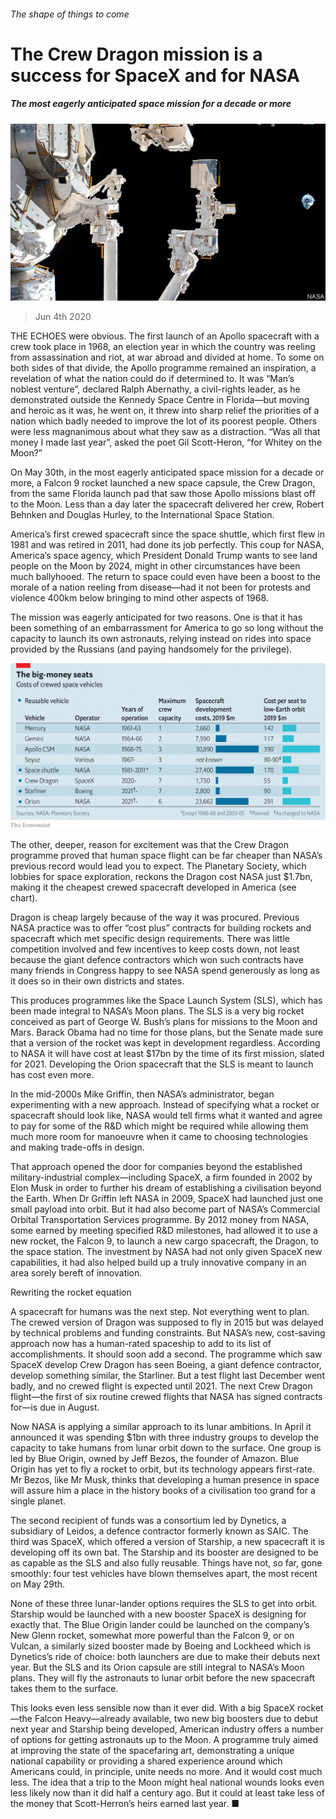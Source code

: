 ###### The shape of things to come

# The Crew Dragon mission is a success for SpaceX and for NASA 

##### The most eagerly anticipated space mission for a decade or more 

![image](images/20200606_STP002_0.jpg) 

> Jun 4th 2020 

THE ECHOES were obvious. The first launch of an Apollo spacecraft with a crew took place in 1968, an election year in which the country was reeling from assassination and riot, at war abroad and divided at home. To some on both sides of that divide, the Apollo programme remained an inspiration, a revelation of what the nation could do if determined to. It was “Man’s noblest venture”, declared Ralph Abernathy, a civil-rights leader, as he demonstrated outside the Kennedy Space Centre in Florida—but moving and heroic as it was, he went on, it threw into sharp relief the priorities of a nation which badly needed to improve the lot of its poorest people. Others were less magnanimous about what they saw as a distraction. “Was all that money I made last year”, asked the poet Gil Scott-Heron, “for Whitey on the Moon?”


On May 30th, in the most eagerly anticipated space mission for a decade or more, a Falcon 9 rocket launched a new space capsule, the Crew Dragon, from the same Florida launch pad that saw those Apollo missions blast off to the Moon. Less than a day later the spacecraft delivered her crew, Robert Behnken and Douglas Hurley, to the International Space Station.

America’s first crewed spacecraft since the space shuttle, which first flew in 1981 and was retired in 2011, had done its job perfectly. This coup for NASA, America’s space agency, which President Donald Trump wants to see land people on the Moon by 2024, might in other circumstances have been much ballyhooed. The return to space could even have been a boost to the morale of a nation reeling from disease—had it not been for protests and violence 400km below bringing to mind other aspects of 1968.

The mission was eagerly anticipated for two reasons. One is that it has been something of an embarrassment for America to go so long without the capacity to launch its own astronauts, relying instead on rides into space provided by the Russians (and paying handsomely for the privilege).

![image](images/20200606_STC976.png) 


The other, deeper, reason for excitement was that the Crew Dragon programme proved that human space flight can be far cheaper than NASA’s previous record would lead you to expect. The Planetary Society, which lobbies for space exploration, reckons the Dragon cost NASA just $1.7bn, making it the cheapest crewed spacecraft developed in America (see chart).

Dragon is cheap largely because of the way it was procured. Previous NASA practice was to offer “cost plus” contracts for building rockets and spacecraft which met specific design requirements. There was little competition involved and few incentives to keep costs down, not least because the giant defence contractors which won such contracts have many friends in Congress happy to see NASA spend generously as long as it does so in their own districts and states.

This produces programmes like the Space Launch System (SLS), which has been made integral to NASA’s Moon plans. The SLS is a very big rocket conceived as part of George W. Bush’s plans for missions to the Moon and Mars. Barack Obama had no time for those plans, but the Senate made sure that a version of the rocket was kept in development regardless. According to NASA it will have cost at least $17bn by the time of its first mission, slated for 2021. Developing the Orion spacecraft that the SLS is meant to launch has cost even more.

In the mid-2000s Mike Griffin, then NASA’s administrator, began experimenting with a new approach. Instead of specifying what a rocket or spacecraft should look like, NASA would tell firms what it wanted and agree to pay for some of the R&amp;D which might be required while allowing them much more room for manoeuvre when it came to choosing technologies and making trade-offs in design.

That approach opened the door for companies beyond the established military-industrial complex—including SpaceX, a firm founded in 2002 by Elon Musk in order to further his dream of establishing a civilisation beyond the Earth. When Dr Griffin left NASA in 2009, SpaceX had launched just one small payload into orbit. But it had also become part of NASA’s Commercial Orbital Transportation Services programme. By 2012 money from NASA, some earned by meeting specified R&amp;D milestones, had allowed it to use a new rocket, the Falcon 9, to launch a new cargo spacecraft, the Dragon, to the space station. The investment by NASA had not only given SpaceX new capabilities, it had also helped build up a truly innovative company in an area sorely bereft of innovation.

Rewriting the rocket equation

A spacecraft for humans was the next step. Not everything went to plan. The crewed version of Dragon was supposed to fly in 2015 but was delayed by technical problems and funding constraints. But NASA’s new, cost-saving approach now has a human-rated spaceship to add to its list of accomplishments. It should soon add a second. The programme which saw SpaceX develop Crew Dragon has seen Boeing, a giant defence contractor, develop something similar, the Starliner. But a test flight last December went badly, and no crewed flight is expected until 2021. The next Crew Dragon flight—the first of six routine crewed flights that NASA has signed contracts for—is due in August.

Now NASA is applying a similar approach to its lunar ambitions. In April it announced it was spending $1bn with three industry groups to develop the capacity to take humans from lunar orbit down to the surface. One group is led by Blue Origin, owned by Jeff Bezos, the founder of Amazon. Blue Origin has yet to fly a rocket to orbit, but its technology appears first-rate. Mr Bezos, like Mr Musk, thinks that developing a human presence in space will assure him a place in the history books of a civilisation too grand for a single planet.

The second recipient of funds was a consortium led by Dynetics, a subsidiary of Leidos, a defence contractor formerly known as SAIC. The third was SpaceX, which offered a version of Starship, a new spacecraft it is developing off its own bat. The Starship and its booster are designed to be as capable as the SLS and also fully reusable. Things have not, so far, gone smoothly: four test vehicles have blown themselves apart, the most recent on May 29th.

None of these three lunar-lander options requires the SLS to get into orbit. Starship would be launched with a new booster SpaceX is designing for exactly that. The Blue Origin lander could be launched on the company’s New Glenn rocket, somewhat more powerful than the Falcon 9, or on Vulcan, a similarly sized booster made by Boeing and Lockheed which is Dynetics’s ride of choice: both launchers are due to make their debuts next year. But the SLS and its Orion capsule are still integral to NASA’s Moon plans. They will fly the astronauts to lunar orbit before the new spacecraft takes them to the surface.

This looks even less sensible now than it ever did. With a big SpaceX rocket—the Falcon Heavy—already available, two new big boosters due to debut next year and Starship being developed, American industry offers a number of options for getting astronauts up to the Moon. A programme truly aimed at improving the state of the spacefaring art, demonstrating a unique national capability or providing a shared experience around which Americans could, in principle, unite needs no more. And it would cost much less. The idea that a trip to the Moon might heal national wounds looks even less likely now than it did half a century ago. But it could at least take less of the money that Scott-Herron’s heirs earned last year. ■

